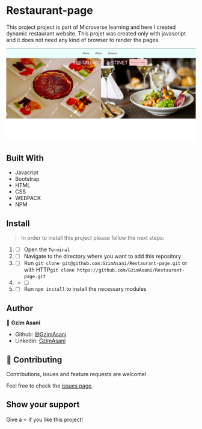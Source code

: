 # Restaurant-page

This project project is part of Microverse learning and here I created dynamic restaurant website. This projet was created only with javascript and it does not need any kind of browser to render the pages.

![img](./readme.png)

## Built With 

- Javacript
- Bootstrap
- HTML
- CSS
- WEBPACK
- NPM

## Install 

> In order to install this project please follow the next steps:

1. - [ ] Open the `Terminal`
2. - [ ] Navigate to the directory where you want to add this repository
3. - [ ] Run `git clone git@github.com:GzimAsani/Restaurant-page.git` or with HTTP`git clone https://github.com/GzimAsani/Restaurant-page.git` 
4. - [ ] 
5. - [ ] Run `npm install` to install the necessary modules

## Author

👤 **Gzim Asani**
- Github: [@GzimAsani](https://github.com/GzimAsani)
- Linkedin: [GzimAsani](https://www.linkedin.com/in/gzim-asani-83390a17a/)

## 🤝 Contributing

Contributions, issues and feature requests are welcome!

Feel free to check the [issues page](https://github.com/Div685/JS-Library/issues).


## Show your support

Give a ⭐️ if you like this project!